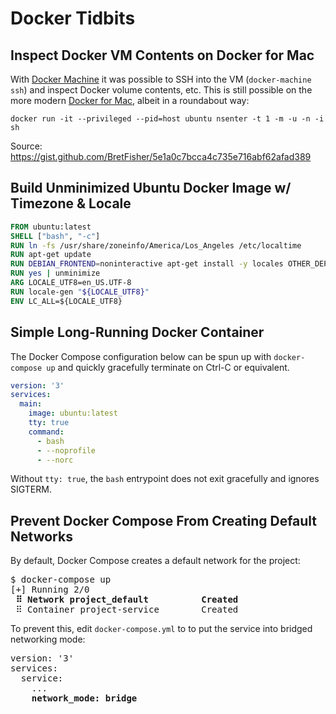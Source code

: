# Docker Tidbits

## Inspect Docker VM Contents on Docker for Mac

With [Docker Machine](https://docs.docker.com/machine/) it was possible to SSH into the VM (`docker-machine ssh`) and inspect Docker volume contents, etc. This is still possible on the more modern [Docker for Mac](https://docs.docker.com/docker-for-mac/install/), albeit in a roundabout way:

```
docker run -it --privileged --pid=host ubuntu nsenter -t 1 -m -u -n -i sh
```

Source: https://gist.github.com/BretFisher/5e1a0c7bcca4c735e716abf62afad389

## Build Unminimized Ubuntu Docker Image w/ Timezone & Locale

```Dockerfile
FROM ubuntu:latest
SHELL ["bash", "-c"]
RUN ln -fs /usr/share/zoneinfo/America/Los_Angeles /etc/localtime
RUN apt-get update
RUN DEBIAN_FRONTEND=noninteractive apt-get install -y locales OTHER_DEPENDENCIES
RUN yes | unminimize
ARG LOCALE_UTF8=en_US.UTF-8
RUN locale-gen "${LOCALE_UTF8}"
ENV LC_ALL=${LOCALE_UTF8}
```

## Simple Long-Running Docker Container

The Docker Compose configuration below can be spun up with `docker-compose up` and quickly gracefully terminate on Ctrl-C or equivalent.

```yml
version: '3'
services:
  main:
    image: ubuntu:latest
    tty: true
    command:
      - bash
      - --noprofile
      - --norc
```

Without `tty: true`, the `bash` entrypoint does not exit gracefully and ignores SIGTERM.

## Prevent Docker Compose From Creating Default Networks

By default, Docker Compose creates a default network for the project:

<pre>
$ docker-compose up
[+] Running 2/0
<strong> ⠿ Network project_default          Created</strong>
 ⠿ Container project-service        Created
</pre>

To prevent this, edit `docker-compose.yml` to to put the service into bridged networking mode:

<pre lang="yaml">
version: '3'
services:
  service:
    ...
    <strong>network_mode: bridge</strong>
</pre>
